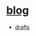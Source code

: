 # [blog](https://2345425fsasd.github.io/blog/)

- [drafts](https://2345425fsasd.github.io/blog/drafts)


